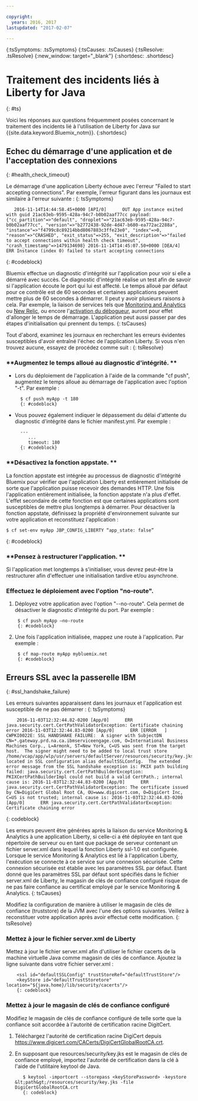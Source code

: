 ```yaml
---

copyright:
  years: 2016, 2017
lastupdated: "2017-02-07"

---
```


{:tsSymptoms: .tsSymptoms}
{:tsCauses: .tsCauses}
{:tsResolve: .tsResolve}
{:new_window: target="_blank"}
{:shortdesc: .shortdesc}

# Traitement des incidents liés à Liberty for Java
{: #ts}


Voici les réponses aux questions fréquemment posées concernant le traitement des incidents lié à l'utilisation de Liberty for Java sur {{site.data.keyword.Bluemix_notm}}.
{:shortdesc}

## Echec du démarrage d'une application et de l'acceptation des connexions
{: #health_check_timeout}


Le démarrage d'une application Liberty échoue avec l'erreur "Failed to start accepting connections". Par exemple, l'erreur figurant dans les journaux est similaire à l'erreur suivante :
{: tsSymptoms}

```
   2016-11-14T14:44:58.45+0000 [API/0]      OUT App instance exited with guid 21ac63eb-9595-428a-94c7-b0b02aaf77cc payload: {"cc_partition"=>"default", "droplet"=>"21ac63eb-9595-428a-94c7-b0b02aaf77cc", "version"=>"b2772438-92de-4d47-b680-ea772ac2288a", "instance"=>"f4799c8c89214bbd8067883c3ffe23e0", "index"=>0, "reason"=>"CRASHED", "exit_status"=>255, "exit_description"=>"failed to accept connections within health check timeout", "crash_timestamp"=>1479134698} 2016-11-14T14:45:07.50+0000 [DEA/4]      ERR Instance (index 0) failed to start accepting connections
```
{: #codeblock}

Bluemix effectue un diagnostic d'intégrité sur l'application pour voir si elle a démarré avec succès. Ce diagnostic d'intégrité réalise un test afin de savoir si l'application écoute le port qui lui est affecté. Le temps alloué par défaut pour ce contrôle est de 60 secondes et certaines applications peuvent mettre plus de 60 secondes à démarrer.
Il peut y avoir plusieurs raisons à cela. Par exemple, la liaison de services tels que [Monitoring and Analytics](/docs/services/monana/index.html#gettingstartedtemplate) ou [New Relic](/docs/runtimes/liberty/newRelic.html), ou encore l'[activation du débogueur](/docs/manageapps/app_mng.html#debug), auront pour effet d'allonger le temps de démarrage.
L'application peut aussi passer par des étapes d'initialisation qui prennent du temps.
{: tsCauses}

Tout d'abord, examinez les journaux en recherchant les erreurs évidentes
susceptibles d'avoir entraîné l'échec de l'application Liberty. Si vous n'en trouvez aucune, essayez de procédez comme suit :
{: tsResolve}

### **Augmentez le temps alloué au diagnostic d'intégrité. **

* Lors du déploiement de l'application à l'aide de la commande "cf push", augmentez le temps alloué au démarrage de l'application
avec l'option "-t". Par exemple :

        $ cf push myApp -t 180
        {: #codeblock}

* Vous pouvez également indiquer le dépassement du délai d'attente du diagnostic d'intégrité dans le fichier manifest.yml. Par exemple :

        ---
           ...
           timeout: 180
        {: #codeblock}

### **Désactivez la fonction appstate. **

La fonction appstate est intégrée au processus de diagnostic d'intégrité Bluemix pour vérifier que l'application Liberty est entièrement initialisée de sorte que l'application puisse recevoir des demandes HTTP. Une fois l'application
entièrement initialisée, la fonction appstate n'a plus d'effet. L'effet secondaire de cette fonction est que certaines applications sont susceptibles de mettre plus longtemps à démarrer. Pour désactiver la fonction appstate, définissez la propriété d'environnement suivante sur votre application et reconstituez l'application :

```
$ cf set-env myApp JBP_CONFIG_LIBERTY “app_state: false”
```
{: #codeblock}

### **Pensez à restructurer l'application. **

Si l'application met longtemps à s'initialiser, vous devrez peut-être la restructurer afin d'effectuer une initialisation tardive et/ou asynchrone.

### **Effectuez le déploiement avec l'option "no-route".** 

1. Déployez votre application avec l'option "--no-route". Cela permet de désactiver le diagnostic d'intégrité du port. Par exemple :

        $ cf push myApp –no-route
        {: #codeblock}

2. Une fois l'application initialisée, mappez une route à l'application. Par exemple :

        $ cf map-route myApp mybluemix.net
        {: #codeblock}

## Erreurs SSL avec la passerelle IBM
{: #ssl_handshake_failure}


Les erreurs suivantes apparaissent dans les journaux et l'application est susceptible de ne pas démarrer :
{: tsSymptoms}

```
    2016-11-03T12:32:44.82-0200 [App/0]      ERR java.security.cert.CertPathValidatorException: Certificate chaining error 2016-11-03T12:32:44.83-0200 [App/0]      ERR [ERROR   ] CWPKI0022E: SSL HANDSHAKE FAILURE:  A signer with SubjectDN CN=*.gateway.prd.na.ca.ibmserviceengage.com, O=International Business Machines Corp., L=Armonk, ST=New York, C=US was sent from the target host.  The signer might need to be added to local trust store /home/vcap/app/wlp/usr/servers/defaultServer/resources/security/key.jks, located in SSL configuration alias defaultSSLConfig.  The extended error message from the SSL handshake exception is: PKIX path building failed: java.security.cert.CertPathBuilderException: PKIXCertPathBuilderImpl could not build a valid CertPath.; internal cause is: 2016-11-03T12:32:44.83-0200 [App/0]      ERR java.security.cert.CertPathValidatorException: The certificate issued by CN=DigiCert Global Root CA, OU=www.digicert.com, O=DigiCert Inc, C=US is not trusted; internal cause is: 2016-11-03T12:32:44.83-0200 [App/0]      ERR java.security.cert.CertPathValidatorException: Certificate chaining error
```
{: codeblock}

Les erreurs peuvent être générées après la liaison du service Monitoring &
Analytics à une application Liberty, si celle-ci a été déployée en tant que répertoire de
serveur ou en tant que package de serveur contenant un fichier server.xml dans lequel la
fonction Liberty ssl-1.0 est configurée. Lorsque le service Monitoring & Analytics est lié à l'application Liberty, l'exécution se
connecte à ce service sur une connexion sécurisée. Cette connexion sécurisée est établie avec les paramètres SSL par défaut. Etant donné que les paramètres SSL par défaut sont spécifiés dans le fichier server.xml de Liberty, le magasin de clés de confiance configuré risque de ne pas faire confiance au certificat employé par le service  Monitoring & Analytics.
{: tsCauses}

Modifiez la configuration de manière à utiliser le magasin de clés de confiance (truststore) de la JVM avec l'une
des options suivantes.
Veillez à reconstituer votre application après avoir effectué cette modification.
{: tsResolve}

### Mettez à jour le fichier server.xml de Liberty

Mettez à jour le fichier server.xml afin d'utiliser le fichier cacerts de la machine virtuelle Java comme magasin de clés de confiance. Ajoutez la ligne suivante dans votre fichier server.xml :

        <ssl id="defaultSSLConfig" trustStoreRef="defaultTrustStore"/>
        <keyStore id="defaultTrustStoretore" location="${java.home}/lib/security/cacerts"/>
        {: codeblock}

### Mettez à jour le magasin de clés de confiance configuré

Modifiez le magasin de clés de confiance configuré de telle sorte que la confiance
soit accordée à l'autorité de certification racine DigitCert.
  1. Téléchargez l'autorité de certification racine DigiCert depuis https://www.digicert.com/CACerts/DigiCertGlobalRootCA.crt.
  2. En supposant que resources/security/key.jks est le magasin de clés de confiance employé, importez l'autorité de certification dans la clé à l'aide de l'utilitaire keytool de Java.

            $ keytool -importcert --storepass <keyStorePassword> -keystore &lt;path&gt;/resources/security/key.jks -file DigiCertGlobalRootCA.crt
            {: codeblock}
